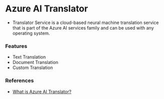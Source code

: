 # Azure AI Translator
- Translator Service is a cloud-based neural machine translation service that is part of the Azure AI services family and can be used with any operating system. 

### Features
- Text Translation
- Document Translation
- Custom Translation


### References
- [What is Azure AI Translator?](https://learn.microsoft.com/en-us/azure/ai-services/translator/translator-overview)